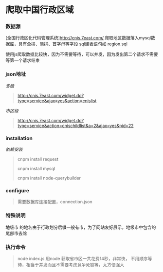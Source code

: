 # 爬取中国行政区域
### 数据源
[全国行政区化代码管理系统]http://cnis.7east.com/
爬取地区数据落入mysql数据库，具有全拼、简拼、首字母等字段
sql建表语句如 region.sql

使用js爬取数据比较快，因为不需要等待，可以并发，因为发出第二个请求不需要等第一个请求结束

### json地址
*省级*
> http://cnis.7east.com/widget.do?type=service&ajax=yes&action=cnislist

*市区级*
> http://cnis.7east.com/widget.do?type=service&action=cnischildlist&a=2&ajax=yes&pid=22

### installation
*依赖安装*
> cnpm install request
> 
> cnpm install mysql
> 
> cnpm install node-querybuilder

### configure
> 需要数据库连接配置，connection.json

### 特殊说明
地级市 的地名由于行政划分后缀一般有市，为了网站友好展示，地级市中包含的尾部市去除

### 执行命令
> node index.js
> 用node 获取省市区一共花费14秒，非常快，
> 不用顺序等待，相当于并发而且不需要考虑竞争死锁等，太方便强大 
